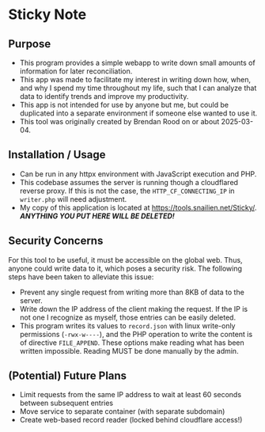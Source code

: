 # Sticky Note

## Purpose
 - This program provides a simple webapp to write down small amounts of information for later reconciliation.
 - This app was made to facilitate my interest in writing down how, when, and why I spend my time throughout my life, such that I can analyze that data to identify trends and improve my productivity.
 - This app is not intended for use by anyone but me, but could be duplicated into a separate environment if someone else wanted to use it.
 - This tool was originally created by Brendan Rood on or about 2025-03-04.

## Installation / Usage
 - Can be run in any httpx environment with JavaScript execution and PHP.
 - This codebase assumes the server is running though a cloudflared reverse proxy. If this is not the case, the `HTTP_CF_CONNECTING_IP` in `writer.php` will need adjustment.
 - My copy of this application is located at https://tools.snailien.net/Sticky/. ***ANYTHING YOU PUT HERE WILL BE DELETED!***

## Security Concerns
 For this tool to be useful, it must be accessible on the global web. Thus, anyone could write data to it, which poses a security risk. The following steps have been taken to alleviate this issue:
 - Prevent any single request from writing more than 8KB of data to the server.
 - Write down the IP address of the client making the request. If the IP is not one I recognize as myself, those entries can be easily deleted.
 - This program writes its values to `record.json` with linux write-only permissions (`-rwx-w----`), and the PHP operation to write the content is of directive `FILE_APPEND`. These options make reading what has been written impossible. Reading MUST be done manually by the admin.

## (Potential) Future Plans
 - Limit requests from the same IP address to wait at least 60 seconds between subsequent entries
 - Move service to separate container (with separate subdomain)
 - Create web-based record reader (locked behind cloudflare access!)